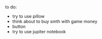 to do:  
- try to use pillow
- think about to buy smth with game money
- button
- try to use jupiter notebook
